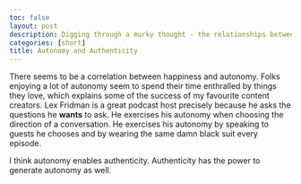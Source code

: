 ```yaml
---
toc: false
layout: post
description: Digging through a murky thought - the relationships between authenticity and autonomy.
categories: [short]
title: Autonomy and Authenticity
---
```


There seems to be a correlation between happiness and autonomy. Folks enjoying a lot of autonomy seem to spend their time enthralled by things they love, which explains some of the success of my favourite content creators. Lex Fridman is a great podcast host precisely because he asks the questions he __wants__ to ask. He exercises his autonomy when choosing the direction of a conversation. He exercises his autonomy by speaking to guests he chooses and by wearing the same damn black suit every episode.

I think autonomy enables authenticity. Authenticity has the power to generate autonomy as well.
